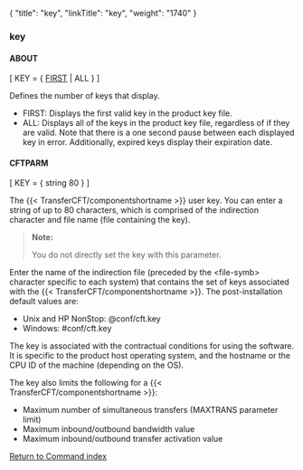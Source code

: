 {
    "title": "key",
    "linkTitle": "key",
    "weight": "1740"
}<span id="key"></span>

### key

#### ABOUT

\[ KEY = { <u>FIRST</u> | ALL } \]

Defines the number of keys that display.

-   FIRST: Displays the first valid key in the product key file.
-   ALL: Displays all of the keys in the product key file, regardless of if they are valid. Note that there is a one second pause between each displayed key in error. Additionally, expired keys display their expiration date.

#### CFTPARM

\[ KEY = { string 80 } \]

The {{< TransferCFT/componentshortname  >}} user key. You can enter a string of up to 80 characters, which is comprised of the indirection character and file name (file containing the key).

> **Note:**
>
> You do not directly set the key with this parameter.

Enter the name of the indirection file (preceded by the &lt;file-symb> character specific to each system) that contains the set of keys associated with the {{< TransferCFT/componentshortname  >}}. The post-installation default values are:

-   Unix and HP NonStop: @conf/cft.key
-   Windows: #conf/cft.key

The key is associated with the contractual conditions for using the software. It is specific to the product host operating system, and the hostname or the CPU ID of the machine (depending on the OS).

The key also limits the following for a {{< TransferCFT/componentshortname  >}}:

-   Maximum number of simultaneous transfers (MAXTRANS parameter limit)
-   Maximum inbound/outbound bandwidth value
-   Maximum inbound/outbound transfer activation value

[Return to Command index](../../)
